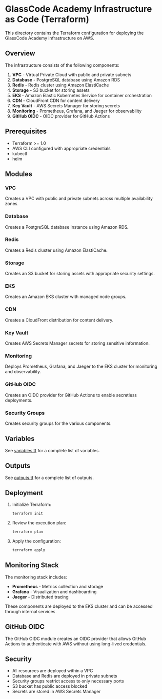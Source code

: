 # GlassCode Academy Infrastructure as Code (Terraform)

This directory contains the Terraform configuration for deploying the GlassCode Academy infrastructure on AWS.

## Overview

The infrastructure consists of the following components:

1. **VPC** - Virtual Private Cloud with public and private subnets
2. **Database** - PostgreSQL database using Amazon RDS
3. **Redis** - Redis cluster using Amazon ElastiCache
4. **Storage** - S3 bucket for storing assets
5. **EKS** - Amazon Elastic Kubernetes Service for container orchestration
6. **CDN** - CloudFront CDN for content delivery
7. **Key Vault** - AWS Secrets Manager for storing secrets
8. **Monitoring** - Prometheus, Grafana, and Jaeger for observability
9. **GitHub OIDC** - OIDC provider for GitHub Actions

## Prerequisites

- Terraform >= 1.0
- AWS CLI configured with appropriate credentials
- kubectl
- helm

## Modules

### VPC
Creates a VPC with public and private subnets across multiple availability zones.

### Database
Creates a PostgreSQL database instance using Amazon RDS.

### Redis
Creates a Redis cluster using Amazon ElastiCache.

### Storage
Creates an S3 bucket for storing assets with appropriate security settings.

### EKS
Creates an Amazon EKS cluster with managed node groups.

### CDN
Creates a CloudFront distribution for content delivery.

### Key Vault
Creates AWS Secrets Manager secrets for storing sensitive information.

### Monitoring
Deploys Prometheus, Grafana, and Jaeger to the EKS cluster for monitoring and observability.

### GitHub OIDC
Creates an OIDC provider for GitHub Actions to enable secretless deployments.

### Security Groups
Creates security groups for the various components.

## Variables

See [variables.tf](variables.tf) for a complete list of variables.

## Outputs

See [outputs.tf](outputs.tf) for a complete list of outputs.

## Deployment

1. Initialize Terraform:
   ```bash
   terraform init
   ```

2. Review the execution plan:
   ```bash
   terraform plan
   ```

3. Apply the configuration:
   ```bash
   terraform apply
   ```

## Monitoring Stack

The monitoring stack includes:

- **Prometheus** - Metrics collection and storage
- **Grafana** - Visualization and dashboarding
- **Jaeger** - Distributed tracing

These components are deployed to the EKS cluster and can be accessed through internal services.

## GitHub OIDC

The GitHub OIDC module creates an OIDC provider that allows GitHub Actions to authenticate with AWS without using long-lived credentials.

## Security

- All resources are deployed within a VPC
- Database and Redis are deployed in private subnets
- Security groups restrict access to only necessary ports
- S3 bucket has public access blocked
- Secrets are stored in AWS Secrets Manager